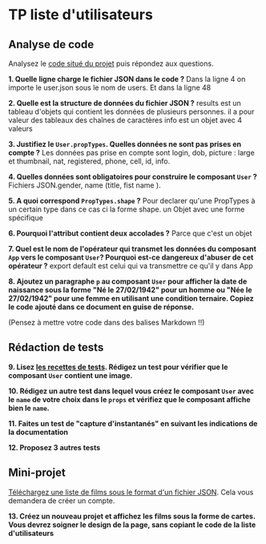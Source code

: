 # TP liste d'utilisateurs

## Analyse de code

Analysez le [code situé du projet](https://codesandbox.io/s/react-props-list-from-file-wqwn5) puis répondez aux questions.


**1. Quelle ligne charge le fichier JSON dans le code ?**
Dans la ligne 4 on importe le user.json sous le nom de users. Et dans la ligne 48 

**2. Quelle est la structure de données du fichier JSON ?**
results est un tableau d'objets qui contient les données de plusieurs personnes. il a pour valeur des tableaux des chaînes de caractères
info est un objet avec 4 valeurs

**3. Justifiez le `User.propTypes`. Quelles données ne sont pas prises en compte ?**
Les données pas prise en compte sont login, dob, picture : large et thumbnail, nat, registered, phone, cell, id, info. 

**4. Quelles données sont obligatoires pour construire le composant `User` ?**
Fichiers JSON.gender, name (title, fist name ).

**5. A quoi correspond `PropTypes.shape` ?**
Pour declarer qu'une PropTypes à un certain type dans ce cas ci la forme shape.
un Objet avec une forme spécifique 

**6. Pourquoi l'attribut contient deux accolades ?**
Parce que c'est un objet

**7. Quel est le nom de l'opérateur qui transmet les données du composant `App` vers le composant `User`? Pourquoi est-ce dangereux d'abuser de cet opérateur ?**
export default est celui qui va transmettre ce qu'il y dans App

**8. Ajoutez un paragraphe `p` au composant `User` pour afficher la date de naissance sous la forme "Né le 27/02/1942" pour un homme ou "Née le 27/02/1942" pour une femme en utilisant une condition ternaire. Copiez le code ajouté dans ce document en guise de réponse.**

(Pensez à mettre votre code dans des balises Markdown  !!)

## Rédaction de tests
**9. Lisez [les recettes de tests](https://fr.reactjs.org/docs/testing-recipes.html#gatsby-focus-wrapper). Rédigez un test pour vérifier que le composant `User` contient une image.**

**10. Rédigez un autre test dans lequel vous créez le composant `User` avec le `name` de votre choix dans le `props` et vérifiez que le composant affiche bien le `name`.**

**11. Faites un test de "capture d'instantanés" en suivant les indications de la documentation**

**12. Proposez 3 autres tests**


## Mini-projet 

[Téléchargez une liste de films sous le format d'un fichier JSON](https://imdb-api.com/). Cela vous demandera de créer un compte.

**13. Créez un nouveau projet et affichez les films sous la forme de cartes. Vous devrez soigner le design de la page, sans copiant le code de la liste d'utilisateurs**
